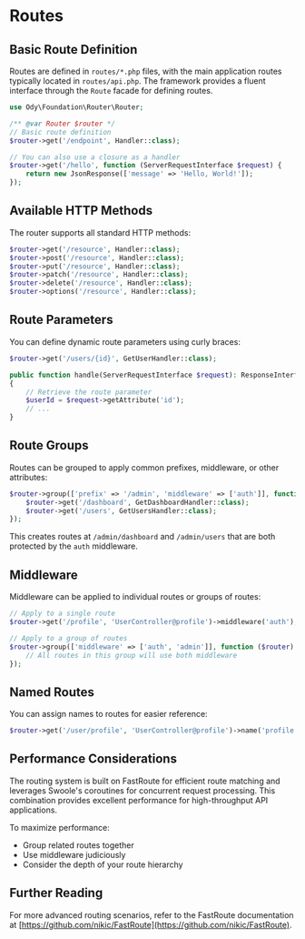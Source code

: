 # Routes

## Basic Route Definition

Routes are defined in `routes/*.php` files, with the main application routes typically located in `routes/api.php`.
The framework provides a fluent interface through the `Route` facade for defining routes.

```php
use Ody\Foundation\Router\Router;

/** @var Router $router */
// Basic route definition
$router->get('/endpoint', Handler::class);

// You can also use a closure as a handler
$router->get('/hello', function (ServerRequestInterface $request) {
    return new JsonResponse(['message' => 'Hello, World!']);
});
```

## Available HTTP Methods

The router supports all standard HTTP methods:

```php
$router->get('/resource', Handler::class);
$router->post('/resource', Handler::class);
$router->put('/resource', Handler::class);
$router->patch('/resource', Handler::class);
$router->delete('/resource', Handler::class);
$router->options('/resource', Handler::class);
```

## Route Parameters

You can define dynamic route parameters using curly braces:

```php
$router->get('/users/{id}', GetUserHandler::class);
```

```php
public function handle(ServerRequestInterface $request): ResponseInterface
{
    // Retrieve the route parameter
    $userId = $request->getAttribute('id');
    // ...
}
```

## Route Groups

Routes can be grouped to apply common prefixes, middleware, or other attributes:

```php
$router->group(['prefix' => '/admin', 'middleware' => ['auth']], function ($router) {
    $router->get('/dashboard', GetDashboardHandler::class);
    $router->get('/users', GetUsersHandler::class);
});
```

This creates routes at `/admin/dashboard` and `/admin/users` that are both protected by the `auth` middleware.

## Middleware

Middleware can be applied to individual routes or groups of routes:

```php
// Apply to a single route
$router->get('/profile', 'UserController@profile')->middleware('auth');

// Apply to a group of routes
$router->group(['middleware' => ['auth', 'admin']], function ($router) {
    // All routes in this group will use both middleware
});
```

## Named Routes

You can assign names to routes for easier reference:

```php
$router->get('/user/profile', 'UserController@profile')->name('profile');
```

## Performance Considerations

The routing system is built on FastRoute for efficient route matching and leverages Swoole's coroutines for concurrent
request processing. This combination provides excellent performance for high-throughput API applications.

To maximize performance:

- Group related routes together
- Use middleware judiciously
- Consider the depth of your route hierarchy

## Further Reading

For more advanced routing scenarios, refer to the FastRoute documentation
at [https://github.com/nikic/FastRoute](https://github.com/nikic/FastRoute).